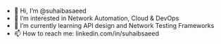- 👋 Hi, I’m @suhaibasaeed
- 👀 I’m interested in Network Automation, Cloud & DevOps
- 🌱 I’m currently learning API design and Network Testing Frameworks
- 📫 How to reach me: linkedin.com/in/suhaibsaeed

<!---
suhaibasaeed/suhaibasaeed is a ✨ special ✨ repository because its `README.md` (this file) appears on your GitHub profile.
You can click the Preview link to take a look at your changes.
--->
